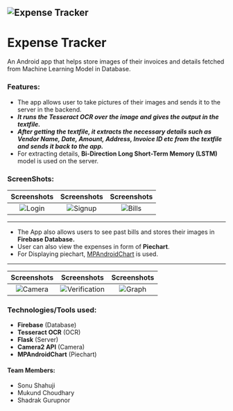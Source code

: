 ![Expense Tracker](https://github.com/shubham99bisht/ExpenseTracker/blob/master/logo_black.png)
----------------------------------

# Expense Tracker
An Android app that helps store images of their invoices and details fetched from Machine Learning Model in Database.

### Features:
* The app allows user to take pictures of their images and sends it to the server in the backend.
* **_It runs the Tesseract OCR over the image and gives the output in the textfile._**
* **_After getting the textfile, it extracts the necessary details such as Vendor Name, Date, Amount, Address, Invoice ID etc from the textfile and sends it back to the app._**
* For extracting details, **Bi-Direction Long Short-Term Memory (LSTM)** model is used on the server.


### ScreenShots:
Screenshots | Screenshots | Screenshots
:----------------:|:----------------:|:----------------:
![Login](https://github.com/shubham99bisht/ExpenseTracker/blob/master/Screenshots/Login.jpeg) | ![Signup](https://github.com/shubham99bisht/ExpenseTracker/blob/master/Screenshots/Signup.jpeg) | ![Bills](https://github.com/shubham99bisht/ExpenseTracker/blob/master/Screenshots/Bills.jpeg)
----------------------------------------------------------------
* The App also allows users to see past bills and stores their images in **Firebase Database.**
* User can also view the expenses in form of __Piechart__.
* For Displaying piechart, [MPAndroidChart](https://github.com/PhilJay/MPAndroidChart/) is used.
-----------------------------------------------------------
Screenshots | Screenshots | Screenshots
:----------------:|:----------------:|:----------------:
![Camera](https://github.com/shubham99bisht/ExpenseTracker/blob/master/Screenshots/camera.jpeg) | ![Verification](https://github.com/shubham99bisht/ExpenseTracker/blob/master/Screenshots/verification.jpeg) | ![Graph](https://github.com/shubham99bisht/ExpenseTracker/blob/master/Screenshots/graph.jpeg)

### Technologies/Tools used:
* **Firebase** (Database)
* **Tesseract OCR** (OCR)
* **Flask** (Server)
* **Camera2 API** (Camera)
* **MPAndroidChart** (Piechart)

#### Team Members:
* Sonu Shahuji
* Mukund Choudhary
* Shadrak Gurupnor

